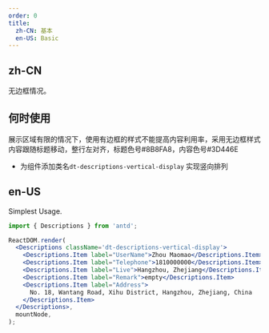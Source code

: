 ```yaml
---
order: 0
title:
  zh-CN: 基本
  en-US: Basic
---
```


## zh-CN

无边框情况。

## 何时使用
展示区域有限的情况下，使用有边框的样式不能提高内容利用率，采用无边框样式
内容跟随标题移动，整行左对齐，标题色号#8B8FA8，内容色号#3D446E
- 为组件添加类名`dt-descriptions-vertical-display`
实现竖向排列

## en-US


Simplest Usage.

```jsx
import { Descriptions } from 'antd';

ReactDOM.render(
  <Descriptions className='dt-descriptions-vertical-display'>
    <Descriptions.Item label="UserName">Zhou Maomao</Descriptions.Item>
    <Descriptions.Item label="Telephone">1810000000</Descriptions.Item>
    <Descriptions.Item label="Live">Hangzhou, Zhejiang</Descriptions.Item>
    <Descriptions.Item label="Remark">empty</Descriptions.Item>
    <Descriptions.Item label="Address">
      No. 18, Wantang Road, Xihu District, Hangzhou, Zhejiang, China
    </Descriptions.Item>
  </Descriptions>,
  mountNode,
);
```
